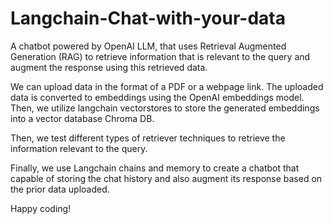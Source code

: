 # Langchain-Chat-with-your-data
A chatbot powered by OpenAI LLM, that uses Retrieval Augmented Generation (RAG) to retrieve information that is relevant to the query and augment the response using this retrieved data.

We can upload data in the format of a PDF or a webpage link. The uploaded data is converted to embeddings using the OpenAI embeddings model.
Then, we utilize langchain vectorstores to store the generated embeddings into a vector database Chroma DB.

Then, we test different types of retriever techniques to retrieve the information relevant to the query.

Finally, we use Langchain chains and memory to create a chatbot that capable of storing the chat history and also augment its response based on the prior data uploaded.

Happy coding!
